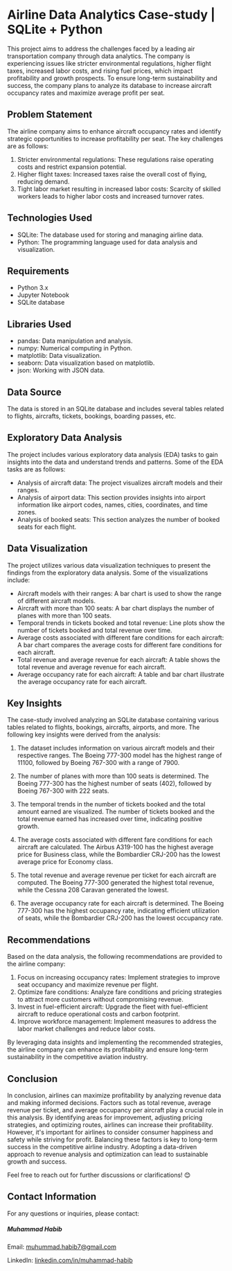 # Airline Data Analytics Case-study | SQLite + Python

This project aims to address the challenges faced by a leading air transportation company through data analytics. The company is experiencing issues like stricter environmental regulations, higher flight taxes, increased labor costs, and rising fuel prices, which impact profitability and growth prospects. To ensure long-term sustainability and success, the company plans to analyze its database to increase aircraft occupancy rates and maximize average profit per seat.

## Problem Statement

The airline company aims to enhance aircraft occupancy rates and identify strategic opportunities to increase profitability per seat. The key challenges are as follows:

1. Stricter environmental regulations: These regulations raise operating costs and restrict expansion potential.
2. Higher flight taxes: Increased taxes raise the overall cost of flying, reducing demand.
3. Tight labor market resulting in increased labor costs: Scarcity of skilled workers leads to higher labor costs and increased turnover rates.

## Technologies Used

- SQLite: The database used for storing and managing airline data.
- Python: The programming language used for data analysis and visualization.

## Requirements

- Python 3.x
- Jupyter Notebook
- SQLite database

## Libraries Used

- pandas: Data manipulation and analysis.
- numpy: Numerical computing in Python.
- matplotlib: Data visualization.
- seaborn: Data visualization based on matplotlib.
- json: Working with JSON data.

## Data Source

The data is stored in an SQLite database and includes several tables related to flights, aircrafts, tickets, bookings, boarding passes, etc.

## Exploratory Data Analysis

The project includes various exploratory data analysis (EDA) tasks to gain insights into the data and understand trends and patterns. Some of the EDA tasks are as follows:

- Analysis of aircraft data: The project visualizes aircraft models and their ranges.
- Analysis of airport data: This section provides insights into airport information like airport codes, names, cities, coordinates, and time zones.
- Analysis of booked seats: This section analyzes the number of booked seats for each flight.

## Data Visualization

The project utilizes various data visualization techniques to present the findings from the exploratory data analysis. Some of the visualizations include:

- Aircraft models with their ranges: A bar chart is used to show the range of different aircraft models.
- Aircraft with more than 100 seats: A bar chart displays the number of planes with more than 100 seats.
- Temporal trends in tickets booked and total revenue: Line plots show the number of tickets booked and total revenue over time.
- Average costs associated with different fare conditions for each aircraft: A bar chart compares the average costs for different fare conditions for each aircraft.
- Total revenue and average revenue for each aircraft: A table shows the total revenue and average revenue for each aircraft.
- Average occupancy rate for each aircraft: A table and bar chart illustrate the average occupancy rate for each aircraft.

## Key Insights

The case-study involved analyzing an SQLite database containing various tables related to flights, bookings, aircrafts, airports, and more. The following key insights were derived from the analysis:

1. The dataset includes information on various aircraft models and their respective ranges. The Boeing 777-300 model has the highest range of 11100, followed by Boeing 767-300 with a range of 7900.

2. The number of planes with more than 100 seats is determined. The Boeing 777-300 has the highest number of seats (402), followed by Boeing 767-300 with 222 seats.

3. The temporal trends in the number of tickets booked and the total amount earned are visualized. The number of tickets booked and the total revenue earned has increased over time, indicating positive growth.

4. The average costs associated with different fare conditions for each aircraft are calculated. The Airbus A319-100 has the highest average price for Business class, while the Bombardier CRJ-200 has the lowest average price for Economy class.

5. The total revenue and average revenue per ticket for each aircraft are computed. The Boeing 777-300 generated the highest total revenue, while the Cessna 208 Caravan generated the lowest.

6. The average occupancy rate for each aircraft is determined. The Boeing 777-300 has the highest occupancy rate, indicating efficient utilization of seats, while the Bombardier CRJ-200 has the lowest occupancy rate.

## Recommendations

Based on the data analysis, the following recommendations are provided to the airline company:

1. Focus on increasing occupancy rates: Implement strategies to improve seat occupancy and maximize revenue per flight.
2. Optimize fare conditions: Analyze fare conditions and pricing strategies to attract more customers without compromising revenue.
3. Invest in fuel-efficient aircraft: Upgrade the fleet with fuel-efficient aircraft to reduce operational costs and carbon footprint.
4. Improve workforce management: Implement measures to address the labor market challenges and reduce labor costs.

By leveraging data insights and implementing the recommended strategies, the airline company can enhance its profitability and ensure long-term sustainability in the competitive aviation industry.

## Conclusion
In conclusion, airlines can maximize profitability by analyzing revenue data and making informed decisions. Factors such as total revenue, average revenue per ticket, and average occupancy per aircraft play a crucial role in this analysis. By identifying areas for improvement, adjusting pricing strategies, and optimizing routes, airlines can increase their profitability. However, it's important for airlines to consider consumer happiness and safety while striving for profit. Balancing these factors is key to long-term success in the competitive airline industry. Adopting a data-driven approach to revenue analysis and optimization can lead to sustainable growth and success.

Feel free to reach out for further discussions or clarifications! 😊

## Contact Information

For any questions or inquiries, please contact:

##### Muhammad Habib

Email: [muhummad.habib7@gmail.com](muhummad.habib7@gmail.com)

LinkedIn: [linkedin.com/in/muhammad-habib](https://www.linkedin.com/in/muhammad-habib)
